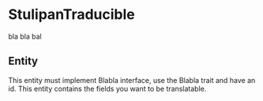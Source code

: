 # StulipanTraducible

bla bla bal

## Entity

This entity must implement Blabla interface, use the Blabla trait and have an id.
This entity contains the fields you want to be translatable.